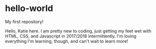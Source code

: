 # hello-world
My first repository! 

Hello, Katie here. 
I am pretty new to coding, just getting my feet wet with HTML, CSS, and Javascript in 2017/2018 intermittently. I'm loving everything I'm learning, though, and can't wait to learn more! 

